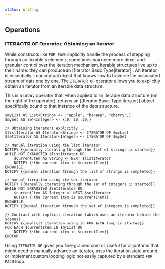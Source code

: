 ```yaml
---
status: Writing
---
```

## Operations
### ITERAOTR OF Operator, Obtaining an Iterator

While constructs like `FOR EACH` implicitly handle the process of stepping through an iterable's elements, sometimes you need more direct and granular control over the iteration mechanism. Iterable structures live up to their name: they can produce an [[Iterator Basic Type|iterator]]. An Iterator is essentially a conceptual object that knows how to traverse the associated stream of data one by one. The `ITERATOR OF` operator allows you to explicitly obtain an iterator from an iterable data structure.

This is a unary operator that, when applied to an iterable data structure (on the right of the operator), returns an [[Iterator Basic Type|iterator]] object specifically bound to that instance of the data structure.

```
$myList AS List<String> <- ["apple", "banana", "cherry",]
$mySet AS Set<Integer> <- {10, 20, 30,}

// Obtaining iterators explicitly...
$listIterator AS Iterator<String> <- ITERATOR OF $myList
$setIterator AS Iterator<Integer> <- ITERATOR OF $mySet

// Manual iteration using the list iterator
NOTIFY {{manually iterating through the list of strings is started}}
WHILE NOT EXHAUSTED $listIterator DO
    $currentItem AS String <- NEXT $listIterator
    NOTIFY {{the current item is $currentItem}}
ENDWHILE
NOTIFY {{manual iteration through the list of strings is completed}}

// Manual iteration using the set iterator
NOTIFY {{manually iterating through the set of integers is started}}
WHILE NOT EXHAUSTED $setIterator DO
    $currentItem AS Integer <- NEXT $setIterator
    NOTIFY {{the current item is $currentItem}}
ENDWHILE
NOTIFY {{manual iteration through the set of integers is completed}}

// Contrast with implicit iteration (which uses an iterator behind the scenes)
NOTIFY {{implicit iteration using in FOR EACH loop is started}}
FOR EACH $currentItem IN $myList DO
    NOTIFY {{the current item is $currentItem}}
ENDFOR
```

Using `ITERATOR OF` gives you fine-grained control, useful for algorithms that might need to manually advance an iterator, pass the iteration state around, or implement custom looping logic not easily captured by a standard `FOR EACH` loop.

